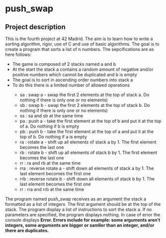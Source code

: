<h1>push_swap</h1>
<h2>Project description</h2>
<div>
<!--  <a href="https://github.com/JaeSeoKim/badge42">
    <img align="center" src="https://badge42.herokuapp.com/api/project/samoreno/ft_printf"/>
  </a> -->
  <p>This is the fourth project at 42 Madrid. The aim is to learn how to write a sorting algorithm, rigor, use of C and use of basic algorithms. The goal is to create a program that sorts a list of n numbers. The sepcifications are as here follows:
  <ul>
    <li>The game is composed of 2 stacks named a and b</li>
    <li>At the start the stack a contains a random amount of negative and/or positive numbers which cannot be duplicated and b is empty</li>
    <li>The goal is to sort in ascending order numbers into stack a</li>
    <li>To do this there is a limited number of allowed operations</li>
    <ul>
      <li>sa : swap a - swap the first 2 elements at the top of stack a. Do nothing if there is only one or no elements)</li>
      <li>sb : swap b - swap the first 2 elements at the top of stack b. Do nothing if there is only one or no elements)</li>
      <li>ss : sa and sb at the same time</li>
      <li>pa : push a - take the first element at the top of b and put it at the top of a. Do nothing if b is empty</li>
      <li>pb : push b - take the first element at the top of a and put it at the top of b. Do nothing if a is empty</li>
      <li>ra : rotate a - shift up all elements of stack a by 1. The first element becomes the last one</li>
      <li>rb : rotate b - shift up all elements of stack b by 1. The first element becomes the last one</li>
      <li>rr : ra and rb at the same time</li>
      <li>rra : reverse rotate a - shift down all elements of stack a by 1. The last element becomes the first one</li>
      <li>rrb : reverse rotate b - shift down all elements of stack b by 1. The last element becomes the first one</li>
      <li>rr : rra and rrb at the same time</li>
    </ul>
  </ul>
  </p>
  <p>
  The program named push_swap receives as an argument the stack a formatted as a list of integers. The first argument should be at the top of the stack. The program display a list of instructions to sort the stack a. If no parameters are specified, the program displays nothing. In case of error the console displays <b>Error<b/>. Errors include for example: some arguments aren’t integers, some arguments are bigger or samller than an integer, and/or there are duplicates.
  </p>
</div>
